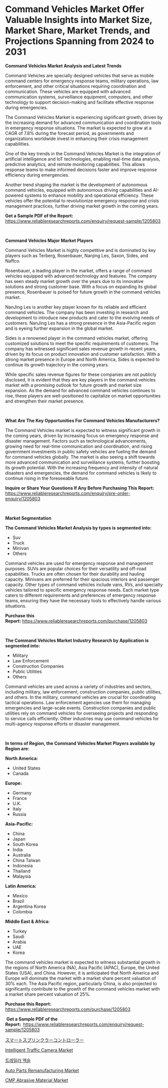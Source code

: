<p><h1>Command Vehicles Market Offer Valuable Insights into Market Size, Market Share, Market Trends, and Projections Spanning from 2024 to 2031</h1></p><p><strong>Command Vehicles Market Analysis and Latest Trends</strong></p>
<p><p>Command Vehicles are specially designed vehicles that serve as mobile command centers for emergency response teams, military operations, law enforcement, and other critical situations requiring coordination and communication. These vehicles are equipped with advanced communication systems, surveillance equipment, computers, and other technology to support decision-making and facilitate effective response during emergencies.</p><p>The Command Vehicles Market is experiencing significant growth, driven by the increasing demand for advanced communication and coordination tools in emergency response situations. The market is expected to grow at a CAGR of 7.8% during the forecast period, as governments and organizations worldwide invest in enhancing their crisis management capabilities. </p><p>One of the key trends in the Command Vehicles Market is the integration of artificial intelligence and IoT technologies, enabling real-time data analysis, predictive analytics, and remote monitoring capabilities. This allows response teams to make informed decisions faster and improve response efficiency during emergencies.</p><p>Another trend shaping the market is the development of autonomous command vehicles, equipped with autonomous driving capabilities and AI-powered systems to enhance mobility and operational efficiency. These vehicles offer the potential to revolutionize emergency response and crisis management practices, further driving market growth in the coming years.</p></p>
<p><strong>Get a Sample PDF of the Report:&nbsp;</strong> <a href="https://www.reliableresearchreports.com/enquiry/request-sample/1205803">https://www.reliableresearchreports.com/enquiry/request-sample/1205803</a></p>
<p>&nbsp;</p>
<p><strong>Command Vehicles Major Market Players</strong></p>
<p><p>Command Vehicles Market is highly competitive and is dominated by key players such as Terberg, Rosenbauer, Nanjing Les, Saxon, Sides, and Naffco. </p><p>Rosenbauer, a leading player in the market, offers a range of command vehicles equipped with advanced technology and features. The company has seen steady market growth over the years due to its innovative solutions and strong customer base. With a focus on expanding its global presence, Rosenbauer is poised for future growth in the command vehicles market.</p><p>NanJing Les is another key player known for its reliable and efficient command vehicles. The company has been investing in research and development to introduce new products and cater to the evolving needs of customers. NanJing Les has a strong presence in the Asia-Pacific region and is eyeing further expansion in the global market.</p><p>Sides is a renowned player in the command vehicles market, offering customized solutions to meet the specific requirements of customers. The company has witnessed significant sales revenue growth in recent years, driven by its focus on product innovation and customer satisfaction. With a strong market presence in Europe and North America, Sides is expected to continue its growth trajectory in the coming years.</p><p>While specific sales revenue figures for these companies are not publicly disclosed, it is evident that they are key players in the command vehicles market with a promising outlook for future growth and market size expansion. As the demand for advanced command vehicles continues to rise, these players are well-positioned to capitalize on market opportunities and strengthen their market presence.</p></p>
<p>&nbsp;</p>
<p><strong>What Are The Key Opportunities For Command Vehicles Manufacturers?</strong></p>
<p><p>The Command Vehicles market is expected to witness significant growth in the coming years, driven by increasing focus on emergency response and disaster management. Factors such as technological advancements, growing need for real-time communication and coordination, and rising government investments in public safety vehicles are fueling the demand for command vehicles globally. The market is also seeing a shift towards more advanced communication and surveillance systems, further boosting its growth potential. With the increasing frequency and intensity of natural disasters and emergencies, the demand for command vehicles is likely to continue rising in the foreseeable future.</p></p>
<p><strong>Inquire or Share Your Questions If Any Before Purchasing This Report:</strong> <a href="https://www.reliableresearchreports.com/enquiry/pre-order-enquiry/1205803">https://www.reliableresearchreports.com/enquiry/pre-order-enquiry/1205803</a></p>
<p>&nbsp;</p>
<p><strong>Market Segmentation</strong></p>
<p><strong>The Command Vehicles Market Analysis by types is segmented into:</strong></p>
<p><ul><li>Suv</li><li>Truck</li><li>Minivan</li><li>Others</li></ul></p>
<p><p>Command vehicles are used for emergency response and management purposes. SUVs are popular choices for their versatility and off-road capabilities. Trucks are often chosen for their durability and hauling capacity. Minivans are preferred for their spacious interiors and passenger capacity. Other types of command vehicles include vans, RVs, and specialty vehicles tailored to specific emergency response needs. Each market type caters to different requirements and preferences of emergency response teams, ensuring they have the necessary tools to effectively handle various situations.</p></p>
<p><strong>Purchase this Report:&nbsp;</strong><a href="https://www.reliableresearchreports.com/purchase/1205803">https://www.reliableresearchreports.com/purchase/1205803</a></p>
<p>&nbsp;</p>
<p><strong>The Command Vehicles Market Industry Research by Application is segmented into:</strong></p>
<p><ul><li>Military</li><li>Law Enforcement</li><li>Construction Companies</li><li>Public Utilities</li><li>Others</li></ul></p>
<p><p>Command vehicles are used across a variety of industries and sectors, including military, law enforcement, construction companies, public utilities, and others. In the military, command vehicles are crucial for coordinating tactical operations. Law enforcement agencies use them for managing emergencies and large-scale events. Construction companies and public utilities rely on command vehicles for overseeing projects and responding to service calls efficiently. Other industries may use command vehicles for multi-agency response efforts or disaster management.</p></p>
<p>&nbsp;</p>
<p><strong>In terms of Region, the Command Vehicles Market Players available by Region are:</strong></p>
<p>
    <p> <strong> North America: </strong>
        <ul>
            <li>United States</li>
            <li>Canada</li>
        </ul>
        </p> 
    <p> <strong> Europe: </strong>
        <ul>
            <li>Germany</li>
            <li>France</li>
            <li>U.K.</li>
            <li>Italy</li>
            <li>Russia</li>
        </ul>
        </p> 
    <p> <strong> Asia-Pacific: </strong>
        <ul>
            <li>China</li>
            <li>Japan</li>
            <li>South Korea</li>
            <li>India</li>
            <li>Australia</li>
            <li>China Taiwan</li>
            <li>Indonesia</li>
            <li>Thailand</li>
            <li>Malaysia</li>
        </ul>
        </p> 
    <p> <strong> Latin America: </strong>
        <ul>
            <li>Mexico</li>
            <li>Brazil</li>
            <li>Argentina Korea</li>
            <li>Colombia</li>
        </ul>
        </p> 
    <p> <strong> Middle East & Africa: </strong>
        <ul>
            <li>Turkey</li>
            <li>Saudi</li>
            <li>Arabia</li>
            <li>UAE</li>
            <li>Korea</li>
        </ul>
    </p>
    </p>
<p><p>The command vehicles market is expected to witness substantial growth in the regions of North America (NA), Asia Pacific (APAC), Europe, the United States (USA), and China. However, it is anticipated that North America and Europe will dominate the market with a market share percent valuation of 30% each. The Asia Pacific region, particularly China, is also projected to significantly contribute to the growth of the command vehicles market with a market share percent valuation of 25%.</p></p>
<p><strong>Purchase this Report: </strong><a href="https://www.reliableresearchreports.com/purchase/1205803">https://www.reliableresearchreports.com/purchase/1205803</a></p>
<p>&nbsp;<strong>Get a Sample PDF of the Report:&nbsp;&nbsp;</strong><a href="https://www.reliableresearchreports.com/enquiry/request-sample/1205803">https://www.reliableresearchreports.com/enquiry/request-sample/1205803</a></p>
<p><strong></strong></p>
<p><p><a href="https://github.com/xemfu2379520/Market-Research-Report-List-1/blob/main/9236263188089.md">スマートスプリンクラーコントローラー</a></p><p><a href="https://view.publitas.com/reportprime-1/intelligent-traffic-camera-market-size-furnishes-valuable-information-encompassing-market-share-market-trends-and-projections-spanning-from-2023-to-2030/">Intelligent Traffic Camera Market</a></p><p><a href="https://github.com/bvubpqd5241630/Market-Research-Report-List-1/blob/main/2468530188024.md">트레일러 액슬</a></p><p><a href="https://github.com/cecuraprangm/Market-Research-Report-List-1/blob/main/auto-parts-remanufacturing-market.md">Auto Parts Remanufacturing Market</a></p><p><a href="https://issuu.com/reportprime-2/docs/cmp-abrasive-material-market-size-2030.pptx">CMP Abrasive Material Market</a></p></p>